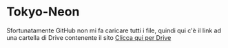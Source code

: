 # Tokyo-Neon
Sfortunatamente GitHub non mi fa caricare tutti i file, quindi qui c'è il link ad una cartella di Drive contenente il sito
[Clicca qui per Drive](https://drive.google.com/drive/folders/1UHMEVgxtoqGGMTVlIVzB8PBJH7L35eCp?usp=sharing)
